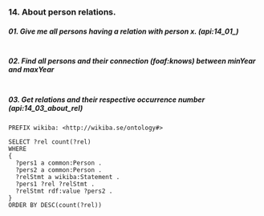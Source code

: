 ### 14. About person relations.

##### 01. Give me all persons having a relation with person x. (api:14_01_)
```sparql

```

##### 02. Find all persons and their connection (foaf:knows) between minYear and maxYear
```sparql

```


##### 03. Get relations and their respective occurrence number (api:14_03_about_rel)
```sparql
PREFIX wikiba: <http://wikiba.se/ontology#>

SELECT ?rel count(?rel)
WHERE 
{
  ?pers1 a common:Person .
  ?pers2 a common:Person .
  ?relStmt a wikiba:Statement .
  ?pers1 ?rel ?relStmt .
  ?relStmt rdf:value ?pers2 .
} 
ORDER BY DESC(count(?rel))
```


